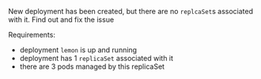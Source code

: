 
New deployment has been created, but there are no `replcaSet`s associated with it. Find out and fix the issue

Requirements:
- deployment `lemon` is up and running
- deployment has 1 `replicaSet` associated with it
- there are 3 pods managed by this replicaSet
